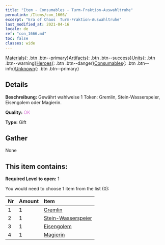```yaml
---
title: "Item - Consumables - Turm-Fraktion-Auswahltruhe"
permalink: /Items/con_1666/
excerpt: "Era of Chaos  Turm-Fraktion-Auswahltruhe"
last_modified_at: 2021-04-16
locale: de
ref: "con_1666.md"
toc: false
classes: wide
---
```

 [Materials](/de/Items/){: .btn .btn--primary}[Artifacts](/de/Items/Artifacts/){: .btn .btn--success}[Units](/de/Items/Units/){: .btn .btn--warning}[Heroes](/de/Items/Heroes/){: .btn .btn--danger}[Consumables](/de/Items/Consumables/){: .btn .btn--info}[Unknown](/de/Items/Unknown/){: .btn .btn--primary}

## Details
 **Beschreibung:** Gewährt wahlweise 1 Token: Gremlin, Stein-Wasserspeier, Eisengolem oder Magierin.

 **Quality:** <span style="color: #DA70D6">OK</span>

 **Type:** Gift

## Gather

  None

## This item contains:

 **Required Level to open:** 1

 You would need to choose 1 item from the list (0):

  | Nr | Amount |     Item    |
  |:---|:-------|:------------|
  | 1 | 1 | [Gremlin](/de/Items/unt_235/) |  | 
  | 2 | 1 | [Stein-Wasserspeier](/de/Items/unt_236/) |  | 
  | 3 | 1 | [Eisengolem](/de/Items/unt_237/) |  | 
  | 4 | 1 | [Magierin](/de/Items/unt_238/) |  | 
